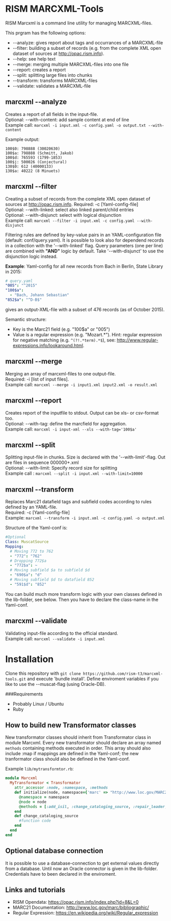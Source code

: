 # RISM MARCXML-Tools

RISM Marcxml is a command line utility for managing MARCXML-files.

This prgram has the following options:

 * --analyze: gives report about tags and occurrances of a MARCXML-file
 * --filter: building a subset of records (e.g. from the complete XML open dataset of sources at http://opac.rism.info). 
 * --help: see help text
 * --merge: merging multiple MARCXML-files into one file
 * --report: creates a report
 * --split: splitting large files into chunks
 * --transform: transforms MARCXML-files
 * --validate: validates a MARCXML-file

## marcxml --analyze
Creates a report of all fields in the input-file.  
Optional: --with-content: add sample content at end of line  
Example call: `marcxml -i input.xml -c config.yaml -o output.txt --with-content`  
 
Example output: 
```text
100$0: 798888 (30020630)
100$a: 798888 (Schmitt, Jakob)
100$d: 765593 (1799-1853)
100$j: 500026 (Conjectural)
130$0: 612 (40000133)
130$a: 40222 (8 Minuets)
```
## marcxml --filter
Creating a subset of records from the complete XML open dataset of sources at http://opac.rism.info. 
Required: -c [Yaml-config-file]  
Optional: --with-linked: select also linked parent/child entries  
Optional: --with-disjunct: select with logical disjunction  
Example call: `marcxml --filter -i input.xml -c config.yaml --with-disjunct`  

Filtering rules are defined by key-value pairs in an YAML-configuration file (default: conf/query.yaml). 
It is possible to look also for dependend records in a collection with the '--with-linked' flag. 
Query parameters (one per line) are combined with __"AND"__ logic by default. Take '--with-disjunct' to use the disjunction logic instead. 

__Example__: Yaml-config for all new records from Bach in Berlin, State Library in 2015: 
```yaml
# query.yaml
"005": "^2015"
"100$a":
  - "Bach, Johann Sebastian"
"852$a": "^D-B$"

```
gives an output-XML-file with a subset of 476 records (as of October 2015). 

Semantic structure:  
* Key is the Marc21 field (e.g. "100$a" or "005")
* Value is a regular expression (e.g. "Mozart.\*"). Hint: regular expression for negative matching (e.g. `^(?!.*term).*$`), see: http://www.regular-expressions.info/lookaround.html. 

## marcxml --merge
Merging an array of marcxml-files to one output-file.  
Required: -i [list of input files].  
Example call: `marcxml --merge -i input1.xml input2.xml -o result.xml`

## marcxml --report
Creates report of the inputfile to stdout. Output can be xls- or csv-format too.  
Optional: --with-tag: define the marcfield for aggregation.  
Example call: `marcxml -i input-xml --xls --with-tag='100$a'`

## marcxml --split
Splitting input-file in chunks. Size is declared with the '--with-limit'-flag. Out are files in sequence 000000+.xml  
Optional: --with-limit: Specify record size for splitting  
Example call : `marcxml --split -i input.xml --with-limit=10000`  

## marcxml --transform
Replaces Marc21 datafield tags and subfield codes according to rules defined by an YAML-file.  
Required: -c [Yaml-config-file]  
Example: `marcxml --transform -i input.xml -c config.yaml -o output.xml`  
 
Structure of the Yaml-conf is:

```yaml
#Optional
Class: MuscatSource
Mapping:
  # Moving 772 to 762 
  - "772": "762"
  # Dropping 772$a
  - "772$a": ~
  # Moving subfield $a to subfield $d
  - "690$a": "d"
  # Moving subfield $d to datafield 852
  - "591$d": "852"
```
You can build much more transform logic with your own classes defined in the lib-folder, see below. Then you have to declare the class-name in the Yaml-conf.

## marcxml --validate
Validating input-file according to the official standard.  
Example call: `marcxml --validate -i input.xml`

# Installation
Clone this repository with `git clone https://github.com/rism-t3/marcxml-tools.git` and execute 'bundle install'. 
Define enviroment variables if you like to use the --muscat-flag (using Oracle-DB).

###Requirements
* Probably Linux / Ubuntu 
* Ruby

## How to build new Transformator classes
New transformator classes should inherit from Transformator class in module Marcxml. Every new transformator should declare an array named `methods` containing methods executed in order.
This array should also include :map if mappings are defined in the Yaml-conf; the new tranformator class should also be defined in the Yaml-conf.

Example `lib/mytransformtor.rb`:
```ruby
module Marcxml
  MyTransformator < Transformator
    attr_accessor :node, :namespace, :methods
    def initialize(node, namespace={'marc' => "http://www.loc.gov/MARC21/slim"})
      @namespace = namespace
      @node = node
      @methods = [:add_isil, :change_cataloging_source, :repair_leader, :map]
    end
    def change_cataloging_source
      #function code
    end
  end
end
```
## Optional database connection
It is possible to use a database-connection to get external values directly from a database. Until now an Oracle connector is given in the lib-folder. 
Credentials have to been declared in the enviroment.


## Links and tutorials
* RISM Opendata: https://opac.rism.info/index.php?id=8&L=0
* MARC21 Documentation: http://www.loc.gov/marc/bibliographic/  
* Regular Expression: https://en.wikipedia.org/wiki/Regular_expression

